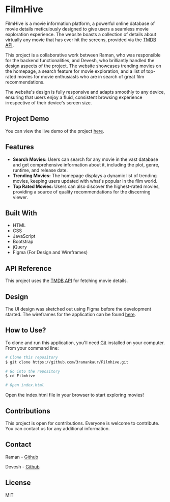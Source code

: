 # FilmHive

FilmHive is a movie information platform, a powerful online database of movie details meticulously designed to give users a seamless movie exploration experience. The website boasts a collection of details about virtually any movie that has ever hit the screens, provided via the [TMDB API](https://developer.themoviedb.org/docs).

This project is a collaborative work between Raman, who was responsible for the backend functionalities, and Devesh, who brilliantly handled the design aspects of the project. The website showcases trending movies on the homepage, a search feature for movie exploration, and a list of top-rated movies for movie enthusiasts who are in search of great film recommendations.

The website's design is fully responsive and adapts smoothly to any device, ensuring that users enjoy a fluid, consistent browsing experience irrespective of their device's screen size.

## Project Demo
You can view the live demo of the project [here](https://3ramankaur.github.io/Filmhive/).

## Features
- **Search Movies:** Users can search for any movie in the vast database and get comprehensive information about it, including the plot, genre, runtime, and release date.
- **Trending Movies:** The homepage displays a dynamic list of trending movies, keeping users updated with what's popular in the film world.
- **Top Rated Movies:** Users can also discover the highest-rated movies, providing a source of quality recommendations for the discerning viewer.

## Built With
- HTML
- CSS
- JavaScript
- Bootstrap
- jQuery
- Figma (For Design and Wireframes)

## API Reference
This project uses the [TMDB API](https://developer.themoviedb.org/docs) for fetching movie details.

## Design
The UI design was sketched out using Figma before the development started. The wireframes for the application can be found [here](https://github.com/3Ramankaur/Filmhive/tree/main/Wireframes).

## How to Use?
To clone and run this application, you'll need [Git](https://git-scm.com) installed on your computer. From your command line:

```bash
# Clone this repository
$ git clone https://github.com/3ramankaur/Filmhive.git

# Go into the repository
$ cd Filmhive

# Open index.html
```
Open the index.html file in your browser to start exploring movies!

## Contributions
This project is open for contributions. Everyone is welcome to contribute. You can contact us for any additional information.

## Contact
Raman - [Github](https://github.com/3ramankaur)

Devesh - [Github](https://github.com/khatterd)

## License
MIT
